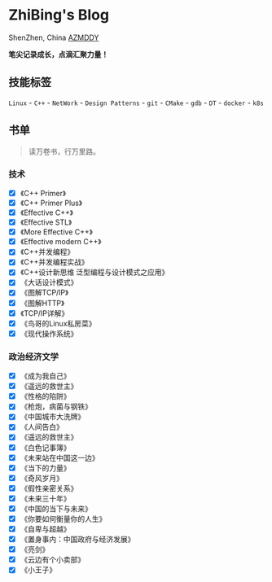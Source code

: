 # ZhiBing's Blog

<span class="iconfont icon-didian"> ShenZhen, China</span>
<a href="https://azmddy.github.io">
<span class="iconfont icon-github1"> AZMDDY</span>
</a>

**笔尖记录成长，点滴汇聚力量！**

## 技能标签

`Linux` - `C++` - `NetWork` - `Design Patterns` - `git` - `CMake` - `gdb` - `DT` - `docker` - `k8s`


## 书单

> 读万卷书，行万里路。

### 技术

- [x] 《C++ Primer》
- [x] 《C++ Primer Plus》
- [x] 《Effective C++》
- [x] 《Effective STL》
- [x] 《More Effective C++》
- [x] 《Effective modern C++》
- [x] 《C++并发编程》
- [x] 《C++并发编程实战》
- [x] 《C++设计新思维 泛型编程与设计模式之应用》
- [x] 《大话设计模式》
- [x] 《图解TCP/IP》
- [x] 《图解HTTP》
- [x] 《TCP/IP详解》
- [x] 《鸟哥的Linux私房菜》
- [x] 《现代操作系统》

### 政治经济文学

- [x] 《成为我自己》
- [x] 《遥远的救世主》
- [x] 《性格的陷阱》
- [x] 《枪炮，病菌与钢铁》
- [x] 《中国城市大洗牌》
- [x] 《人间告白》
- [x] 《遥远的救世主》
- [x] 《白色记事簿》
- [x] 《未来站在中国这一边》
- [x] 《当下的力量》
- [x] 《奇风岁月》
- [x] 《假性亲密关系》
- [x] 《未来三十年》
- [x] 《中国的当下与未来》
- [x] 《你要如何衡量你的人生》
- [x] 《自卑与超越》
- [x] 《置身事内：中国政府与经济发展》
- [x] 《亮剑》
- [x] 《云边有个小卖部》
- [x] 《小王子》